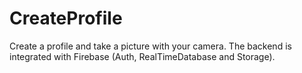 # CreateProfile
Create a profile and take a picture with your camera.
The backend is integrated with Firebase (Auth, RealTimeDatabase and Storage).
